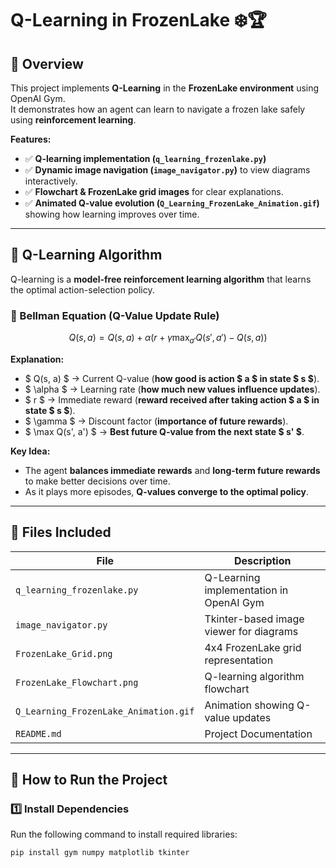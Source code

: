# Q-Learning in FrozenLake ❄️🏆

## 🚀 Overview
This project implements **Q-Learning** in the **FrozenLake environment** using OpenAI Gym.  
It demonstrates how an agent can learn to navigate a frozen lake safely using **reinforcement learning**.

**Features:**
- ✅ **Q-learning implementation (`q_learning_frozenlake.py`)**  
- ✅ **Dynamic image navigation (`image_navigator.py`)** to view diagrams interactively.  
- ✅ **Flowchart & FrozenLake grid images** for clear explanations.  
- ✅ **Animated Q-value evolution (`Q_Learning_FrozenLake_Animation.gif`)** showing how learning improves over time.  

---

## 📌 **Q-Learning Algorithm**
Q-learning is a **model-free reinforcement learning algorithm** that learns the optimal action-selection policy.

### **🔹 Bellman Equation (Q-Value Update Rule)**

$$
Q(s, a) = Q(s, a) + \alpha \left( r + \gamma \max_{a'} Q(s', a') - Q(s, a) \right)
$$

**Explanation:**
- $ Q(s, a) $ → Current Q-value (**how good is action $ a $ in state $ s $**).
- $ \alpha $ → Learning rate (**how much new values influence updates**).
- $ r $ → Immediate reward (**reward received after taking action $ a $ in state $ s $**).
- $ \gamma $ → Discount factor (**importance of future rewards**).
- $ \max Q(s', a') $ → **Best future Q-value from the next state $ s' $**.

**Key Idea:**  
- The agent **balances immediate rewards** and **long-term future rewards** to make better decisions over time.  
- As it plays more episodes, **Q-values converge to the optimal policy**.

---

## 📂 **Files Included**
| File | Description |
|------|------------|
| `q_learning_frozenlake.py` | Q-Learning implementation in OpenAI Gym |
| `image_navigator.py` | Tkinter-based image viewer for diagrams |
| `FrozenLake_Grid.png` | 4x4 FrozenLake grid representation |
| `FrozenLake_Flowchart.png` | Q-learning algorithm flowchart |
| `Q_Learning_FrozenLake_Animation.gif` | Animation showing Q-value updates |
| `README.md` | Project Documentation |

---

## 📌 **How to Run the Project**
### **1️⃣ Install Dependencies**
Run the following command to install required libraries:

```sh
pip install gym numpy matplotlib tkinter
